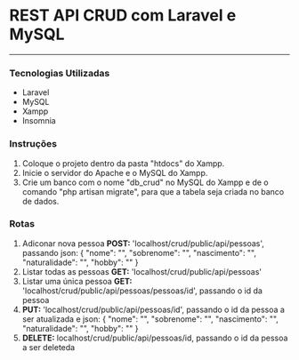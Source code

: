 # REST API CRUD com Laravel e MySQL
---

### Tecnologias Utilizadas
- Laravel
- MySQL
- Xampp
- Insomnia

### Instruções 
1. Coloque o projeto dentro da pasta "htdocs" do Xampp.
2. Inicie o servidor do Apache e o MySQL do Xampp.
3. Crie um banco com o nome "db_crud" no MySQL do Xampp e de o comando "php artisan migrate", para que a tabela seja criada no banco de dados.

### Rotas
1. Adiconar nova pessoa 
**POST:** 'localhost/crud/public/api/pessoas', 
passando json: 
{
	"nome": "",
	"sobrenome": "",
	"nascimento": "",
	"naturalidade": "",
	"hobby": ""
}
&nbsp;
2. Listar todas as pessoas
**GET:** 'localhost/crud/public/api/pessoas'
&nbsp;
4. Listar uma única pessoa
**GET:** 'localhost/crud/public/api/pessoas/pessoas/id', passando o id da pessoa
&nbsp;
3. **PUT:** 'localhost/crud/public/api/pessoas/id', passando o id da pessoa a ser atualizada e json:
{
	"nome": "",
	"sobrenome": "",
	"nascimento": "",
	"naturalidade": "",
	"hobby": ""
}
&nbsp;
4. **DELETE:** localhost/crud/public/api/pessoas/id, passando o id da pessoa a ser deleteda
